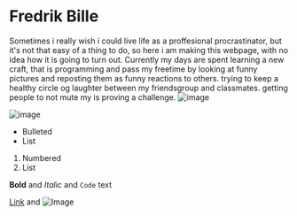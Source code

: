 # Fredrik Bille
Sometimes i really wish i could live life as a proffesional procrastinator, but it's not that easy of a thing to do,
so here i am making this webpage, with no idea how it is going to turn out.
Currently my days are spent learning a new craft, that is programming and pass my freetime by looking at funny pictures and reposting them as funny reactions to others. trying to keep a healthy circle og laughter between my friendsgroup and classmates. getting people to not mute my is proving a challenge.
![image](https://media.discordapp.net/attachments/751336524452331520/753220727527964712/Screenshot_20200510-115232.jpg?width=250&height=250) 

![image](https://media.discordapp.net/attachments/751336524452331520/753220728278482954/IMG_20200121_173613.jpg?width=250&height=250)

- Bulleted
- List

1. Numbered
2. List

**Bold** and _Italic_ and `Code` text

[Link](url) and ![Image](src)

